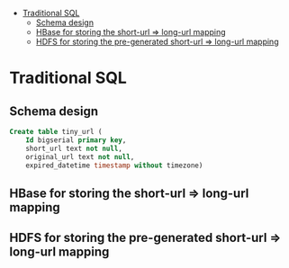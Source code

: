 - [Traditional SQL](#traditional-sql)
  - [Schema design](#schema-design)
  - [HBase for storing the short-url =\> long-url mapping](#hbase-for-storing-the-short-url--long-url-mapping)
  - [HDFS for storing the pre-generated short-url =\> long-url mapping](#hdfs-for-storing-the-pre-generated-short-url--long-url-mapping)


# Traditional SQL
## Schema design

```SQL
Create table tiny_url (
    Id bigserial primary key,
    short_url text not null, 
    original_url text not null,
    expired_datetime timestamp without timezone)
```

## HBase for storing the short-url => long-url mapping

## HDFS for storing the pre-generated short-url => long-url mapping